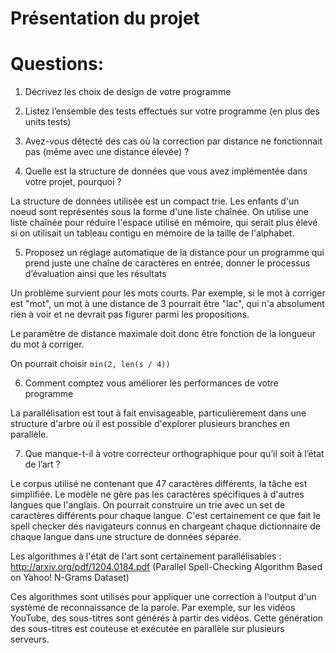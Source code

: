 Présentation du projet
======================



Questions:
==========

1. Décrivez les choix de design de votre programme



2. Listez l’ensemble des tests effectués sur votre programme (en plus des units tests)
3. Avez-vous détecté des cas où la correction par distance ne fonctionnait pas (même avec une distance élevée) ?
4. Quelle est la structure de données que vous avez implémentée dans votre projet, pourquoi ?

La structure de données utilisée est un compact trie. Les enfants d'un noeud
sont représentés sous la forme d'une liste chaînée. On utilise une liste
chaînée pour réduire l'espace utilisé en mémoire, qui serait plus élevé si on
utilisait un tableau contigu en mémoire de la taille de l'alphabet.

5. Proposez un réglage automatique de la distance pour un programme qui prend juste une chaîne de caractères en entrée, donner le processus d’évaluation ainsi que les résultats

Un problème survient pour les mots courts. Par exemple, si le mot à corriger
est "mot", un mot à une distance de 3 pourrait être "lac", qui n'a absolument
rien à voir et ne devrait pas figurer parmi les propositions.

Le paramètre de distance maximale doit donc être fonction de la longueur du mot
à corriger.

On pourrait choisir `min(2, len(s / 4))`

6. Comment comptez vous améliorer les performances de votre programme

La parallélisation est tout à fait envisageable, particulièrement dans une
structure d'arbre où il est possible d'explorer plusieurs branches en
parallèle.

7. Que manque-t-il à votre correcteur orthographique pour qu’il soit à l’état de l’art ?

Le corpus utilisé ne contenant que 47 caractères différents, la tâche est
simplifiée. Le modèle ne gère pas les caractères spécifiques à d'autres langues
que l'anglais. On pourrait construire un trie avec un set de caractères
différents pour chaque langue. C'est certainement ce que fait le spell checker
des navigateurs connus en chargeant chaque dictionnaire de chaque langue dans
une structure de données séparée.

Les algorithmes à l'état de l'art sont certainement parallélisables :
http://arxiv.org/pdf/1204.0184.pdf (Parallel Spell-Checking Algorithm Based on Yahoo! N-Grams Dataset)

Ces algorithmes sont utilisés pour appliquer une correction à l'output d'un
système de reconnaissance de la parole. Par exemple, sur les vidéos YouTube,
des sous-titres sont générés à partir des vidéos. Cette génération des
sous-titres est couteuse et exécutée en parallèle sur plusieurs serveurs.
